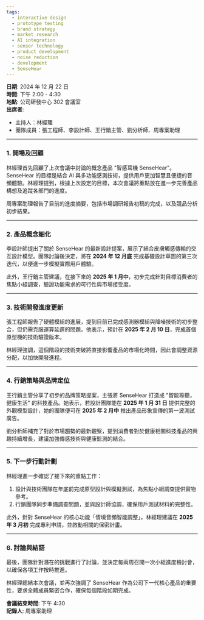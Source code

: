 ```yaml
---
tags:
  - interactive design
  - prototype testing
  - brand strategy
  - market research
  - AI integration
  - sensor technology
  - product development
  - noise reduction
  - development
  - SenseHear
---
```

**日期**: 2024 年 12 月 22 日  
**時間**: 下午 2:00 - 4:30  
**地點**: 公司研發中心 302 會議室  
**出席者**:

- 主持人：林經理
- 團隊成員：張工程師、李設計師、王行銷主管、劉分析師、周專案助理

---

### **1. 開場及回顧**

林經理首先回顧了上次會議中討論的概念產品 "智感耳機 SenseHear"。SenseHear 的目標是結合 AI 與多功能感測技術，提供用戶更加智慧且便捷的音頻體驗。林經理提到，根據上次設定的目標，本次會議將重點放在進一步完善產品構想及追蹤各部門的進度。

周專案助理報告了目前的進度摘要，包括市場調研報告初稿的完成，以及競品分析初步結果。

---

### **2. 產品概念細化**

李設計師提出了關於 SenseHear 的最新設計提案，展示了結合皮膚觸感傳輸的交互設計模型。團隊討論後決定，將在 **2024 年 12 月底** 完成基礎設計草圖的第三次迭代，以便進一步模擬實際用戶體驗。

此外，王行銷主管建議，在接下來的 **2025 年 1 月中**，初步完成針對目標消費者的焦點小組調查，驗證功能需求的可行性與市場接受度。

---

### **3. 技術開發進度更新**

張工程師報告了硬體模組的進展，提到目前已完成感測器模組與降噪技術的初步整合，但仍需克服運算延遲的問題。他表示，預計在 **2025 年 2 月 10 日**，完成首個原型機的技術驗證版本。

林經理強調，這個階段的技術突破將直接影響產品的市場化時間，因此會調整資源分配，以加快開發進程。

---

### **4. 行銷策略與品牌定位**

王行銷主管分享了初步的品牌策略提案，主張將 SenseHear 打造成 "智能聆聽，健康生活" 的科技產品。她表示，若設計團隊能在 **2025 年 1 月 31 日** 提供完整的外觀模型設計，她的團隊便可在 **2025 年 2 月中** 推出產品形象宣傳的第一波測試廣告。

劉分析師補充了對於市場趨勢的最新觀察，提到消費者對於健康相關科技產品的興趣持續增長，建議加強傳感技術與健康監測的結合。

---

### **5. 下一步行動計劃**

林經理進一步確認了接下來的重點工作：

1. 設計與技術團隊在年底前完成原型設計與模擬測試，為焦點小組調查提供實物參考。
2. 行銷團隊同步準備調查問題，並與設計師協調，確保用戶測試材料的完整性。

此外，針對 SenseHear 的核心功能「情境音頻智能調整」，林經理建議在 **2025 年 3 月初** 完成專利申請，並啟動相關的保密計畫。

---

### **6. 討論與結語**

最後，團隊針對潛在的挑戰進行了討論，並決定每兩周召開一次小組進度檢討會，以確保各項工作按時推進。

林經理總結本次會議，並再次強調了 SenseHear 作為公司下一代核心產品的重要性，要求全體成員緊密合作，確保每個階段如期完成。

**會議結束時間**: 下午 4:30  
**記錄人**: 周專案助理
